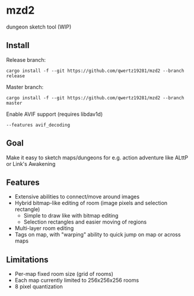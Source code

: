 # mzd2

dungeon sketch tool (WIP)

## Install

Release branch:
```console
cargo install -f --git https://github.com/qwertz19281/mzd2 --branch release
```

Master branch:
```console
cargo install -f --git https://github.com/qwertz19281/mzd2 --branch master
```

Enable AVIF support (requires libdav1d)
```console
--features avif_decoding
```

## Goal

Make it easy to sketch maps/dungeons for e.g. action adventure like ALttP or Link's Awakening

## Features

- Extensive abilities to connect/move around images
- Hybrid bitmap-like editing of room (image pixels and selection rectangle)
  - Simple to draw like with bitmap editing
  - Selection rectangles and easier moving of regions
- Multi-layer room editing
- Tags on map, with "warping" ability to quick jump on map or across maps

## Limitations

- Per-map fixed room size (grid of rooms)
- Each map currently limited to 256x256x256 rooms
- 8 pixel quantization
